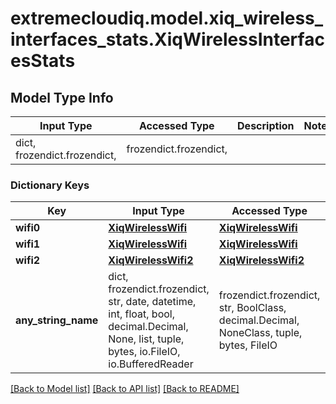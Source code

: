 # extremecloudiq.model.xiq_wireless_interfaces_stats.XiqWirelessInterfacesStats

## Model Type Info
Input Type | Accessed Type | Description | Notes
------------ | ------------- | ------------- | -------------
dict, frozendict.frozendict,  | frozendict.frozendict,  |  | 

### Dictionary Keys
Key | Input Type | Accessed Type | Description | Notes
------------ | ------------- | ------------- | ------------- | -------------
**wifi0** | [**XiqWirelessWifi**](XiqWirelessWifi.md) | [**XiqWirelessWifi**](XiqWirelessWifi.md) |  | [optional] 
**wifi1** | [**XiqWirelessWifi**](XiqWirelessWifi.md) | [**XiqWirelessWifi**](XiqWirelessWifi.md) |  | [optional] 
**wifi2** | [**XiqWirelessWifi2**](XiqWirelessWifi2.md) | [**XiqWirelessWifi2**](XiqWirelessWifi2.md) |  | [optional] 
**any_string_name** | dict, frozendict.frozendict, str, date, datetime, int, float, bool, decimal.Decimal, None, list, tuple, bytes, io.FileIO, io.BufferedReader | frozendict.frozendict, str, BoolClass, decimal.Decimal, NoneClass, tuple, bytes, FileIO | any string name can be used but the value must be the correct type | [optional]

[[Back to Model list]](../../README.md#documentation-for-models) [[Back to API list]](../../README.md#documentation-for-api-endpoints) [[Back to README]](../../README.md)

